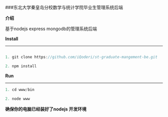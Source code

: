 ###东北大学秦皇岛分校数学与统计学院毕业生管理系统后端

**介绍**

基于nodejs express mongodb的管理系统后端

**Install**

----
```javascript

1. git clone https://github.com/iQoderi/st-graduate-mangement-be.git

2. npm install

```

**Run**

----
```javascript
1. cd www/bin

2. node www

```



**确保你的电脑已经装好了nodejs 开发环境**


